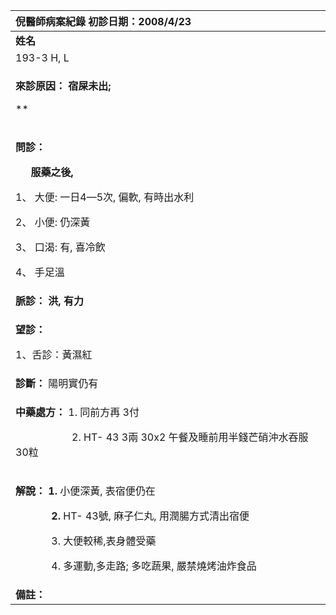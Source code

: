 ﻿|**倪醫師病案紀錄**     初診日期：2008/4/23|
| :- |
|**姓名**|**性別：**|**年齡及體型**|**來診日期：**|
|193-3 H, L|男|52/瘦;中型|2008/5/1|
|<p>**來診原因： 宿屎未出;**</p><p>**           </p>|
|<p>**問診：**</p><p>`   `**服藥之後,**</p><p>1、 大便: 一日4—5次, 偏軟, 有時出水利</p><p>2、 小便: 仍深黃</p><p>3、 口渴: 有, 喜冷飲</p><p>4、 手足溫</p>|
|**脈診： 洪, 有力**|
|<p>**望診：**</p><p>1、舌診：黃濕紅</p>|
|**診斷：** 陽明實仍有|
|<p>**中藥處方：** 1. 同前方再 3付</p><p>`           `2. HT- 43  3兩  30x2 午餐及睡前用半錢芒硝沖水吞服30粒</p><p>            </p>|
|<p>**解說： 1.** 小便深黃, 表宿便仍在</p><p>`       `**2.**  HT- 43號, 麻子仁丸, 用潤腸方式清出宿便</p><p>`       `3. 大便較稀,表身體受藥</p><p>`       `4. 多運動,多走路; 多吃蔬果, 嚴禁燒烤油炸食品</p>|
|**備註：**|

